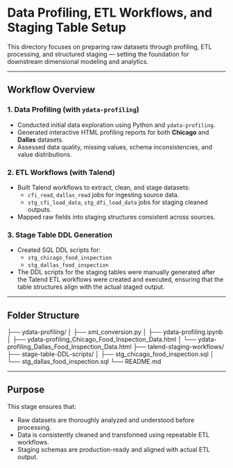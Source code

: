 # Data Profiling, ETL Workflows, and Staging Table Setup

This directory focuses on preparing raw datasets through profiling, ETL processing, and structured staging — setting the foundation for downstream dimensional modeling and analytics.

---

## Workflow Overview

### 1. Data Profiling (with `ydata-profiling`)
- Conducted initial data exploration using Python and `ydata-profiling`.
- Generated interactive HTML profiling reports for both **Chicago** and **Dallas** datasets.
- Assessed data quality, missing values, schema inconsistencies, and value distributions.

### 2. ETL Workflows (with Talend)
- Built Talend workflows to extract, clean, and stage datasets:
  - `cfi_read`, `dallas_read` jobs for ingesting source data.
  - `stg_cfi_load_data`, `stg_dfi_load_data` jobs for staging cleaned outputs.
- Mapped raw fields into staging structures consistent across sources.

### 3. Stage Table DDL Generation
- Created SQL DDL scripts for:
  - `stg_chicago_food_inspection`
  - `stg_dallas_food_inspection`
- The DDL scripts for the staging tables were manually generated after the Talend ETL workflows were created and executed, ensuring that the table structures align with the actual staged output.

---

## Folder Structure
├── ydata-profiling/
│ ├── xml_conversion.py
│ ├── ydata-profiling.ipynb
│ ├── ydata-profiling_Chicago_Food_Inspection_Data.html
│ └── ydata-profiling_Dallas_Food_Inspection_Data.html
├── talend-staging-workflows/
├── stage-table-DDL-scripts/
│ ├── stg_chicago_food_inspection.sql
│ └── stg_dallas_food_inspection.sql
└── README.md

---

## Purpose

This stage ensures that:
- Raw datasets are thoroughly analyzed and understood before processing.
- Data is consistently cleaned and transformed using repeatable ETL workflows.
- Staging schemas are production-ready and aligned with actual ETL output.

